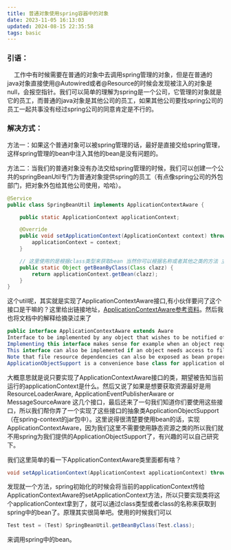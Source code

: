 ```yaml
---
title: 普通对象使用spring容器中的对象
date: 2023-11-05 16:13:03
updated: 2024-08-15 22:35:58
tags: basic
---
```

### 引语：
&nbsp;&nbsp;&nbsp;&nbsp;工作中有时候需要在普通的对象中去调用spring管理的对象，但是在普通的java对象直接使用@Autowired或者@Resource的时候会发现被注入的对象是null，会报空指针。我们可以简单的理解为spring是一个公司，它管理的对象就是它的员工，而普通的java对象是其他公司的员工，如果其他公司要找spring公司的员工一起共事没有经过spring公司的同意肯定是不行的。

### 解决方式：
方法一：如果这个普通对象可以被spring管理的话，最好是直接交给spring管理，这样spring管理的bean中注入其他的bean是没有问题的。

方法二：当我们的普通对象没有办法交给spring管理的时候，我们可以创建一个公共的springBeanUtil专门为普通对象提供spring的员工（有点像spring公司的外包部门，把对象外包给其他公司使用，哈哈）。
```java
@Service
public class SpringBeanUtil implements ApplicationContextAware {

    public static ApplicationContext applicationContext;

    @Override
    public void setApplicationContext(ApplicationContext context) throws BeansException {
        applicationContext = context;
    }

    // 这里使用的是根据class类型来获取bean 当然你可以根据名称或者其他之类的方法 主要是有applicationContext你想怎么弄都可以
    public static Object getBeanByClass(Class clazz) {
        return applicationContext.getBean(clazz);
    }
}
```
这个util呢，其实就是实现了ApplicationContextAware接口,有小伙伴要问了这个接口是干嘛的？这里给出链接地址，[ApplicationContextAware参考资料](https://docs.spring.io/spring/docs/current/javadoc-api/org/springframework/context/ApplicationContextAware.html)。然后我也将文档中的解释给摘录过来了
```java
public interface ApplicationContextAware extends Aware
Interface to be implemented by any object that wishes to be notified of the ApplicationContext that it runs in.
Implementing this interface makes sense for example when an object requires access to a set of collaborating beans. Note that configuration via bean references is preferable to implementing this interface just for bean lookup purposes.
This interface can also be implemented if an object needs access to file resources, i.e. wants to call getResource, wants to publish an application event, or requires access to the MessageSource. However, it is preferable to implement the more specific ResourceLoaderAware, ApplicationEventPublisherAware or MessageSourceAware interface in such a specific scenario.
Note that file resource dependencies can also be exposed as bean properties of type Resource, populated via Strings with automatic type conversion by the bean factory. This removes the need for implementing any callback interface just for the purpose of accessing a specific file resource.
ApplicationObjectSupport is a convenience base class for application objects, implementing this interface.
```
大概意思就是说只要实现了ApplicationContextAware接口的类，期望被告知当前运行的applicationContext是什么。然后又说了如果是想要获取资源最好是用ResourceLoaderAware, ApplicationEventPublisherAware or MessageSourceAware 这几个接口，最后还来了一句我们知道你们要使用这些接口，所以我们帮你弄了一个实现了这些接口的抽象类ApplicationObjectSupport（在spring-context的jar包中）。这里说得很清楚要使用bean的话，实现ApplicationContextAware，因为我们这里不需要使用静态资源之类的所以我们就不用spring为我们提供的ApplicationObjectSupport了，有兴趣的可以自己研究下。

我们这里简单的看一下ApplicationContextAware类里面都有啥？
```java
void setApplicationContext(ApplicationContext applicationContext) throws BeansException;
```
发现就一个方法，spring初始化的时候会将当前的applicationContext传给ApplicationContextAware的setApplicationContext方法，所以只要实现类将这个applicationContext拿到了，就可以通过class类型或者class的名称来获取到spring中的bean了。原理其实很简单吧。使用的时候我们可以
```java
Test test = (Test) SpringBeanUtil.getBeanByClass(Test.class);
```
来调用spring中的bean。
